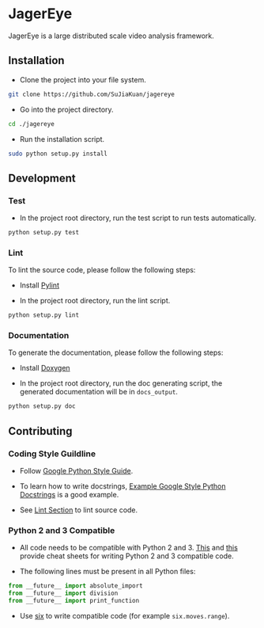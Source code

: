 # JagerEye

JagerEye is a large distributed scale video analysis framework.

## Installation

* Clone the project into your file system.

```bash
git clone https://github.com/SuJiaKuan/jagereye
```

* Go into the project directory.

```bash
cd ./jagereye
```

* Run the installation script.

```bash
sudo python setup.py install
```

## Development

### Test

* In the project root directory, run the test script to run tests automatically.

```bash
python setup.py test
```

### Lint

To lint the source code, please follow the following steps:

* Install [Pylint](https://www.pylint.org/)

* In the project root directory, run the lint script.

```bash
python setup.py lint
```

### Documentation

To generate the documentation, please follow the following steps:

* Install [Doxygen](http://www.stack.nl/~dimitri/doxygen/)

* In the project root directory, run the doc generating script, the generated documentation will be in `docs_output`.

```bash
python setup.py doc
```

## Contributing

### Coding Style Guildline

* Follow [Google Python Style Guide](https://google.github.io/styleguide/pyguide.html).

* To learn how to write docstrings, [Example Google Style Python Docstrings](http://sphinxcontrib-napoleon.readthedocs.io/en/latest/example_google.html) is a good example.

* See [Lint Section](#lint) to lint source code.

### Python 2 and 3 Compatible

* All code needs to be compatible with Python 2 and 3. [This](http://python-future.org/compatible_idioms.html) and [this](https://wiki.python.org/moin/PortingToPy3k/BilingualQuickRef) provide cheat sheets for writing Python 2 and 3 compatible code.

* The following lines must be present in all Python files:

```python
from __future__ import absolute_import
from __future__ import division
from __future__ import print_function
```

* Use [six](https://pypi.python.org/pypi/six) to write compatible code (for example `six.moves.range`).
